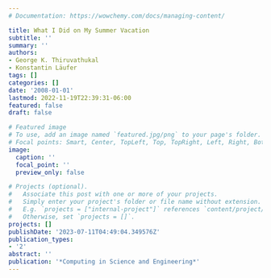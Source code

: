 ```yaml
---
# Documentation: https://wowchemy.com/docs/managing-content/

title: What I Did on My Summer Vacation
subtitle: ''
summary: ''
authors:
- George K. Thiruvathukal
- Konstantin Läufer
tags: []
categories: []
date: '2008-01-01'
lastmod: 2022-11-19T22:39:31-06:00
featured: false
draft: false

# Featured image
# To use, add an image named `featured.jpg/png` to your page's folder.
# Focal points: Smart, Center, TopLeft, Top, TopRight, Left, Right, BottomLeft, Bottom, BottomRight.
image:
  caption: ''
  focal_point: ''
  preview_only: false

# Projects (optional).
#   Associate this post with one or more of your projects.
#   Simply enter your project's folder or file name without extension.
#   E.g. `projects = ["internal-project"]` references `content/project/deep-learning/index.md`.
#   Otherwise, set `projects = []`.
projects: []
publishDate: '2023-07-11T04:49:04.349576Z'
publication_types:
- '2'
abstract: ''
publication: '*Computing in Science and Engineering*'
---
```

